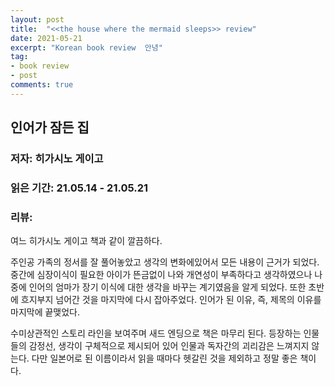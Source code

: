 ```yaml
---
layout: post
title:  "<<the house where the mermaid sleeps>> review"
date: 2021-05-21
excerpt: "Korean book review  안녕"
tag:
- book review
- post
comments: true
---
```


## 인어가 잠든 집
### 저자: 히가시노 게이고
### 읽은 기간: 21.05.14 - 21.05.21
### 리뷰:
    
여느 히가시노 게이고 책과 같이 깔끔하다.

주인공 가족의 정서를 잘 풀어놓았고 생각의 변화에있어서 모든 내용이 근거가 되었다. 중간에 심장이식이 필요한 아이가 뜬금없이 나와 개연성이 부족하다고 생각하였으나 나중에 인어의 엄마가 장기 이식에 대한 생각을 바꾸는 계기였음을 알게 되었다. 또한 초반에 흐지부지 넘어간 것을 마지막에 다시 잡아주었다. 인어가 된 이유, 즉, 제목의 이유를 마지막에 끝맺었다.

수미상관적인 스토리 라인을 보여주며 새드 엔딩으로 책은 마무리 된다. 등장하는 인물들의 감정선, 생각이 구체적으로 제시되어 있어 인물과 독자간의 괴리감은 느껴지지 않는다. 다만 일본어로 된 이름이라서 읽을 때마다 헷갈린 것을 제외하고 정말 좋은 책이다. 


